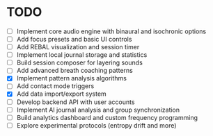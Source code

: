 # TODO

- [ ] Implement core audio engine with binaural and isochronic options
- [ ] Add focus presets and basic UI controls
- [ ] Add REBAL visualization and session timer
- [ ] Implement local journal storage and statistics
- [ ] Build session composer for layering sounds
- [ ] Add advanced breath coaching patterns
- [x] Implement pattern analysis algorithms
- [ ] Add contact mode triggers
- [x] Add data import/export system
- [ ] Develop backend API with user accounts
- [ ] Implement AI journal analysis and group synchronization
- [ ] Build analytics dashboard and custom frequency programming
- [ ] Explore experimental protocols (entropy drift and more)
